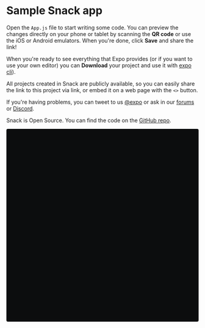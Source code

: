 # Sample Snack app

Open the `App.js` file to start writing some code. You can preview the changes directly on your phone or tablet by scanning the **QR code** or use the iOS or Android emulators. When you're done, click **Save** and share the link!

When you're ready to see everything that Expo provides (or if you want to use your own editor) you can **Download** your project and use it with [expo cli](https://docs.expo.dev/get-started/installation/#expo-cli)).

All projects created in Snack are publicly available, so you can easily share the link to this project via link, or embed it on a web page with the `<>` button.

If you're having problems, you can tweet to us [@expo](https://twitter.com/expo) or ask in our [forums](https://forums.expo.dev/c/expo-dev-tools/61) or [Discord](https://chat.expo.dev/).

Snack is Open Source. You can find the code on the [GitHub repo](https://github.com/expo/snack).

<div>
<div data-snack-id="@harrison_monteiro/instragram" data-snack-platform="web" data-snack-preview="true" data-snack-theme="dark" style="overflow:hidden;background:#0C0D0E;border:1px solid var(--color-border);border-radius:4px;height:505px;width:100%"></div>
<script async src="https://snack.expo.dev/embed.js"></script>
</div>